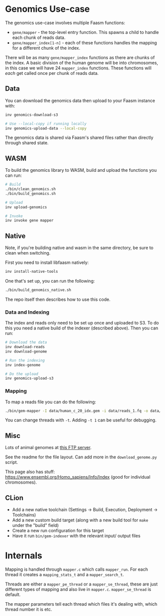 # Genomics Use-case

The genomics use-case involves multiple Faasm functions:

- `gene/mapper` - the top-level entry function. This spawns a child to handle each chunk of reads data.
- `gene/mapper_index[1-n]` - each of these functions handles the mapping for a different chunk of the index.

There will be as many `gene/mapper_index` functions as there are chunks of the index. A basic division of the human genome will be into chromosomes, in this case we will have 24 `mapper_index` functions. These functions will _each_ get called once per chunk of reads data.

## Data

You can download the genomics data then upload to your Faasm instance with:

```bash
inv genomics-download-s3

# Use --local-copy if running locally
inv genomics-upload-data --local-copy
```

The genomics data is shared via Faasm's shared files rather than directly through shared state.

## WASM

To build the genomics library to WASM, build and upload the functions you can run:

```bash
# Build
./bin/clean_genomics.sh
./bin/build_genomics.sh

# Upload
inv upload-genomics

# Invoke
inv invoke gene mapper
```

## Native

Note, if you're building native and wasm in the same directory, be sure to clean when switching.

First you need to install libfaasm natively:

```bash
inv install-native-tools
```

One that's set up, you can run the following:

```bash
./bin/build_genomics_native.sh
```

The repo itself then describes how to use this code.

### Data and Indexing

The index and reads only need to be set up once and uploaded to S3. To do this you need a native build of the indexer (described above). Then you can run:

```bash
# Download the data
inv download-reads
inv download-genome

# Run the indexing
inv index-genome

# Do the upload
inv genomics-upload-s3
```

### Mapping

To map a reads file you can do the following:

```bash
./bin/gem-mapper -I data/human_c_20_idx.gem -i data/reads_1.fq -o data/my_output.sam
```

You can change threads with `-t`. Adding `-t 1` can be useful for debugging.

## Misc

Lots of animal genomes at [this FTP server](ftp://ftp-trace.ncbi.nih.gov/genomes/).

See the readme for the file layout. Can add more in the `download_genome.py` script.

This page also has stuff: https://www.ensembl.org/Homo_sapiens/Info/Index (good for individual chromosomes).

## CLion

- Add a new native toolchain (Settings -> Build, Execution, Deployment -> Toolchains)
- Add a new custom build target (along with a new build tool for `make` under the "build" field)
- Create a new run configuration for this target
- Have it run `bin/gem-indexer` with the relevant input/ output files

# Internals

Mapping is handled through `mapper.c` which calls `mapper_run`. For each thread it creates a
`mapping_stats_t` and a `mapper_search_t`.

Threads are either a `mapper_pe_thread` or a `mapper_se_thread`, these are just different
types of mapping and also live in `mapper.c`. `mapper_se_thread` is default.

The mapper parameters tell each thread which files it's dealing with, which thread number
it is etc.

